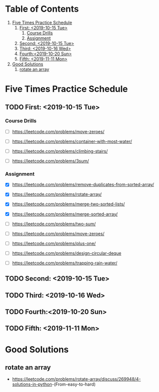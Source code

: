 
# Table of Contents

1.  [Five Times Practice Schedule](#org5e408f2)
    1.  [First: <span class="timestamp-wrapper"><span class="timestamp">&lt;2019-10-15 Tue&gt;</span></span>](#org3f5c8af)
        1.  [Course Drills](#org66b4604)
        2.  [Assignment](#orgd7c9ff5)
    2.  [Second: <span class="timestamp-wrapper"><span class="timestamp">&lt;2019-10-15 Tue&gt;</span></span>](#orgf8a28ad)
    3.  [Third: <span class="timestamp-wrapper"><span class="timestamp">&lt;2019-10-16 Wed&gt;</span></span>](#org98abcf9)
    4.  [Fourth:<span class="timestamp-wrapper"><span class="timestamp">&lt;2019-10-20 Sun&gt;</span></span>](#org1859806)
    5.  [Fifth: <span class="timestamp-wrapper"><span class="timestamp">&lt;2019-11-11 Mon&gt;</span></span>](#orgbbcd97e)
2.  [Good Solutions](#org0754614)
    1.  [rotate an array](#orgc1acc76)



<a id="org5e408f2"></a>

# Five Times Practice Schedule


<a id="org3f5c8af"></a>

## TODO First: <span class="timestamp-wrapper"><span class="timestamp">&lt;2019-10-15 Tue&gt;</span></span>


<a id="org66b4604"></a>

### Course Drills

-   [ ] <https://leetcode.com/problems/move-zeroes/>
-   [ ] <https://leetcode.com/problems/container-with-most-water/>
-   [ ] <https://leetcode.com/problems/climbing-stairs/>
-   [ ] <https://leetcode.com/problems/3sum/>


<a id="orgd7c9ff5"></a>

### Assignment

-   [X] <https://leetcode.com/problems/remove-duplicates-from-sorted-array/>
-   [X] <https://leetcode.com/problems/rotate-array/>
-   [X] <https://leetcode.com/problems/merge-two-sorted-lists/>
-   [X] <https://leetcode.com/problems/merge-sorted-array/>
-   [ ] <https://leetcode.com/problems/two-sum/>
-   [ ] <https://leetcode.com/problems/move-zeroes/>
-   [ ] <https://leetcode.com/problems/plus-one/>
-   [ ] <https://leetcode.com/problems/design-circular-deque>
-   [ ] <https://leetcode.com/problems/trapping-rain-water/>


<a id="orgf8a28ad"></a>

## TODO Second: <span class="timestamp-wrapper"><span class="timestamp">&lt;2019-10-15 Tue&gt;</span></span>


<a id="org98abcf9"></a>

## TODO Third: <span class="timestamp-wrapper"><span class="timestamp">&lt;2019-10-16 Wed&gt;</span></span>


<a id="org1859806"></a>

## TODO Fourth:<span class="timestamp-wrapper"><span class="timestamp">&lt;2019-10-20 Sun&gt;</span></span>


<a id="orgbbcd97e"></a>

## TODO Fifth: <span class="timestamp-wrapper"><span class="timestamp">&lt;2019-11-11 Mon&gt;</span></span>


<a id="org0754614"></a>

# Good Solutions


<a id="orgc1acc76"></a>

## rotate an array

-   <https://leetcode.com/problems/rotate-array/discuss/269948/4-solutions-in-python>-(From-easy-to-hard)

